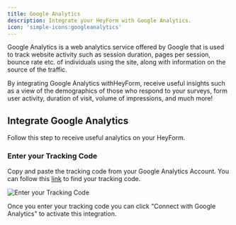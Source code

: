 ```yaml
---
title: Google Analytics
description: Integrate your HeyForm with Google Analytics.
icon: 'simple-icons:googleanalytics'
---
```


Google Analytics is a web analytics service offered by Google that is used to track website activity such as session duration, pages per session, bounce rate etc. of individuals using the site, along with information on the source of the traffic.

By integrating Google Analytics withHeyForm, receive useful insights such as a view of the demographics of those who respond to your surveys, form user activity, duration of visit, volume of impressions, and much more!

## Integrate Google Analytics

Follow this step to receive useful analytics on your HeyForm.

### Enter your Tracking Code

Copy and paste the tracking code from your Google Analytics Account. You can follow this [link](https://support.google.com/analytics/answer/1008080?hl=en#zippy=%2Cin-this-article) to find your tracking code.

<img
  src="/images/integration/ga.png"
  alt="Enter your Tracking Code"
  data-zoomable
/>

Once you enter your tracking code you can click "Connect with Google Analytics" to activate this integration.

